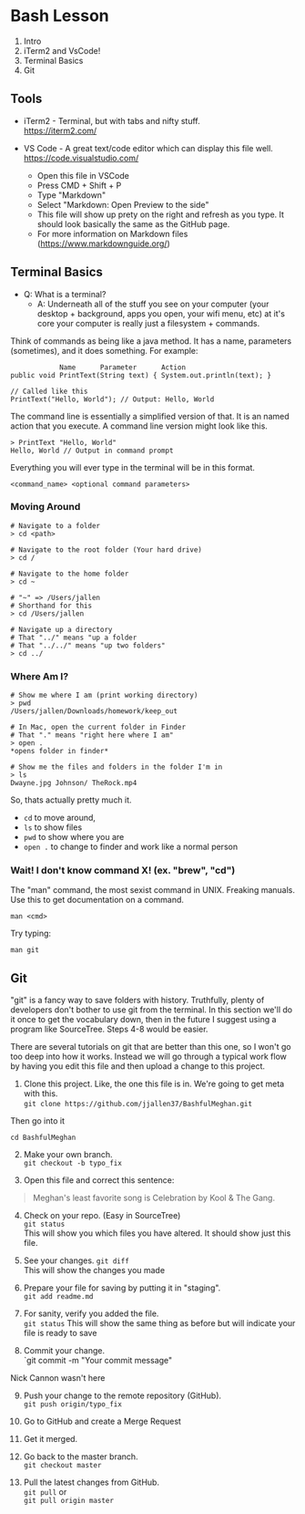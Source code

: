 # Bash Lesson

1. Intro
2. iTerm2 and VsCode!
3. Terminal Basics
5. Git


## Tools
- iTerm2 - Terminal, but with tabs and nifty stuff.  
https://iterm2.com/

- VS Code - A great text/code editor which can display this file well. https://code.visualstudio.com/
  - Open this file in VSCode
  - Press CMD + Shift + P 
  - Type "Markdown"
  - Select "Markdown: Open Preview to the side"
  - This file will show up prety on the right and refresh as you type. It should look basically the same as the GitHub page.
  - For more information on Markdown files (https://www.markdownguide.org/)


## Terminal Basics

- Q: What is a terminal?   
  - A: Underneath all of the stuff you see on your computer (your desktop + background, apps you open, your wifi menu, etc) at it's core your computer is really just a filesystem + commands.

Think of commands as being like a java method. It has a name, parameters (sometimes), and it does something. For example:
```
            Name      Parameter      Action
public void PrintText(String text) { System.out.println(text); }

// Called like this
PrintText("Hello, World"); // Output: Hello, World
```

The command line is essentially a simplified version of that. It is an named action that you execute. A command line version might look like this.

```
> PrintText "Hello, World"
Hello, World // Output in command prompt
```

Everything you will ever type in the terminal will be in this format.
```
<command_name> <optional command parameters>
```

### Moving Around

```
# Navigate to a folder
> cd <path>

# Navigate to the root folder (Your hard drive)
> cd /

# Navigate to the home folder 
> cd ~ 

# "~" => /Users/jallen
# Shorthand for this
> cd /Users/jallen

# Navigate up a directory
# That "../" means "up a folder
# That "../../" means "up two folders"
> cd ../
```

### Where Am I?

```
# Show me where I am (print working directory)
> pwd
/Users/jallen/Downloads/homework/keep_out

# In Mac, open the current folder in Finder
# That "." means "right here where I am"
> open .
*opens folder in finder*

# Show me the files and folders in the folder I'm in
> ls 
Dwayne.jpg Johnson/ TheRock.mp4 
```
 
So, thats actually pretty much it. 
- `cd` to move around, 
- `ls` to show files
- `pwd` to show where you are
- `open .` to change to finder and work like a normal person


### Wait! I don't know command X! (ex. "brew", "cd") 
The "man" command, the most sexist command in UNIX. Freaking manuals. Use this to get documentation on a command.
```
man <cmd>
```

Try typing:
```
man git 
```

## Git

"git" is a fancy way to save folders with history. Truthfully, plenty of developers don't bother to use git from the terminal. In this section we'll do it once to get the vocabulary down, then in the future I suggest using a program like SourceTree. Steps 4-8 would be easier. 

There are several tutorials on git that are better than this one, so I won't go too deep into how it works. Instead we will go through a typical work flow by having you edit this file and then upload a change to this project.

1. Clone this project. Like, the one this file is in. We're going to get meta with this.   
```git clone https://github.com/jjallen37/BashfulMeghan.git```  

Then go into it

```cd BashfulMeghan```  

2. Make your own branch.  
`git checkout -b typo_fix`

3. Open this file and correct this sentence:
> Meghan's least favorite song is Celebration by Kool & The Gang.

4. Check on your repo. (Easy in SourceTree)  
`git status`   
This will show you which files you have altered. It should show just this file.

5. See your changes. 
`git diff`  
This will show the changes you made

6. Prepare your file for saving by putting it in "staging".  
`git add readme.md`  

7. For sanity, verify you added the file.  
`git status`
This will show the same thing as before but will indicate your file is ready to save

8. Commit your change.  
`git commit -m "Your commit message"  


Nick Cannon wasn't here


9. Push your change to the remote repository (GitHub).  
`git push origin/typo_fix`

10. Go to GitHub and create a Merge Request

11. Get it merged.

12. Go back to the master branch.  
`git checkout master`

13. Pull the latest changes from GitHub.  
`git pull` or  
`git pull origin master`


